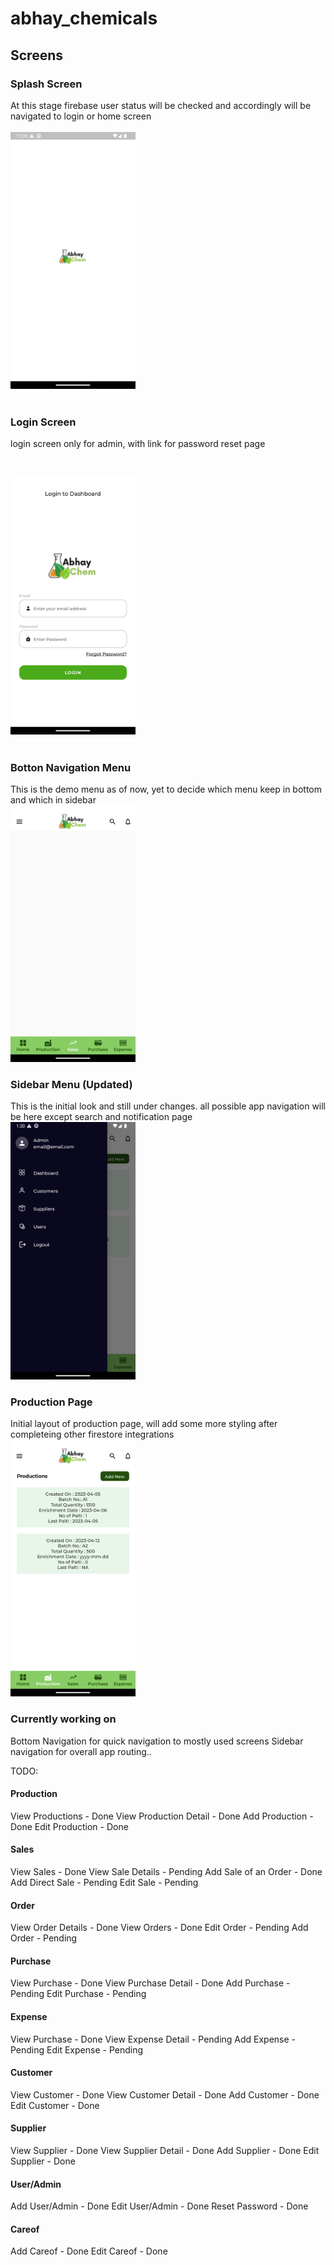 # abhay_chemicals

## Screens

### Splash Screen

At this stage firebase user status will be checked and accordingly will be navigated to login or home screen
</br></br>
<img src="./screenshots/splash.png" width="200">
</br></br>

### Login Screen

login screen only for admin, with link for password reset page

</br>

<img src="./screenshots/login.png" width="200"></br></br>

### Botton Navigation Menu

This is the demo menu as of now, yet to decide which menu keep in bottom and which in sidebar
</br>
<img src="./screenshots/bottombar.png" width="200">

### Sidebar Menu (Updated)

This is the initial look and still under changes. all possible app navigation will be here except search and notification page
<br>
<img src="./screenshots/Sidebar2.png" width="200">

### Production Page

Initial layout of production page, will add some more styling after completeing other firestore integrations
<br>
<img src="./screenshots/production.png" width="200">

### Currently working on

Bottom Navigation for quick navigation to mostly used screens
Sidebar navigation for overall app routing..

TODO:

#### Production

View Productions - Done
View Production Detail - Done
Add Production - Done
Edit Production - Done

#### Sales

View Sales - Done
View Sale Details - Pending
Add Sale of an Order - Done
Add Direct Sale - Pending
Edit Sale - Pending

#### Order

View Order Details - Done
View Orders - Done
Edit Order - Pending
Add Order - Pending

#### Purchase

View Purchase - Done
View Purchase Detail - Done
Add Purchase - Pending
Edit Purchase - Pending

#### Expense

View Purchase - Done
View Expense Detail - Pending
Add Expense - Pending
Edit Expense - Pending

#### Customer

View Customer - Done
View Customer Detail - Done
Add Customer - Done
Edit Customer - Done

#### Supplier

View Supplier - Done
View Supplier Detail - Done
Add Supplier - Done
Edit Supplier - Done

#### User/Admin

Add User/Admin - Done
Edit User/Admin - Done
Reset Password - Done

#### Careof

Add Careof - Done
Edit Careof - Done
